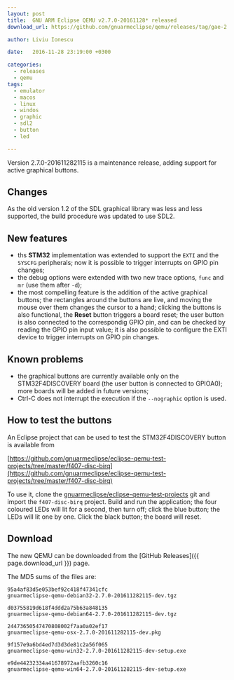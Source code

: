 ```yaml
---
layout: post
title:  GNU ARM Eclipse QEMU v2.7.0-20161128* released
download_url: https://github.com/gnuarmeclipse/qemu/releases/tag/gae-2.7.0-20161128

author: Liviu Ionescu

date:   2016-11-28 23:19:00 +0300

categories:
  - releases
  - qemu
tags:
  - emulator
  - macos
  - linux
  - windos
  - graphic
  - sdl2
  - button
  - led

---
```


Version 2.7.0-201611282115 is a maintenance release, adding support for active graphical buttons.

## Changes

As the old version 1.2 of the SDL graphical library was less and less supported, the build procedure was updated to use SDL2.

## New features

- ths **STM32** implementation was extended to support the `EXTI` and the `SYSCFG` peripherals; now it is possible to trigger interrupts on GPIO pin changes;
- the debug options were extended with two new trace options, `func` and `mr` (use them after `-d`);
- the most compelling feature is the addition of the active graphical buttons; the rectangles around the buttons are live, and moving the mouse over them changes the cursor to a hand; clicking the buttons is also functional, the **Reset** button triggers a board reset; the user button is also connected to the correspondig GPIO pin, and can be checked by reading the GPIO pin input value; it is also possible to configure the EXTI device to trigger interrupts on GPIO pin changes.

## Known problems

- the graphical buttons are currently available only on the STM32F4DISCOVERY board (the user button is connected to GPIOA0); more boards will be added in future versions;
- Ctrl-C does not interrupt the execution if the `--nographic` option is used.

## How to test the buttons

An Eclipse project that can be used to test the STM32F4DISCOVERY button is available from

[https://github.com/gnuarmeclipse/eclipse-qemu-test-projects/tree/master/f407-disc-birq](https://github.com/gnuarmeclipse/eclipse-qemu-test-projects/tree/master/f407-disc-birq)

To use it, clone the [gnuarmeclipse/eclipse-qemu-test-projects](https://github.com/gnuarmeclipse/eclipse-qemu-test-projects) git and import the `f407-disc-birq` project. Build and run the application; the four coloured LEDs will lit for a second, then turn off; click the blue button; the LEDs will lit one by one. Click the black button; the board will reset.

## Download

The new QEMU can be downloaded from the [GitHub Releases]({{ page.download_url }}) page.

The MD5 sums of the files are:

```
95a4af83d5e053bef92c418f47341cfc  
gnuarmeclipse-qemu-debian32-2.7.0-201611282115-dev.tgz

d03755819d618f4ddd2a75b63a848135  
gnuarmeclipse-qemu-debian64-2.7.0-201611282115-dev.tgz

24473650547470808002f7aa0a02ef17 
gnuarmeclipse-qemu-osx-2.7.0-201611282115-dev.pkg

9f157e9a6bd4ed7d3d3de81c2a56f065  
gnuarmeclipse-qemu-win32-2.7.0-201611282115-dev-setup.exe

e9de44232334a41678972aafb3260c16  
gnuarmeclipse-qemu-win64-2.7.0-201611282115-dev-setup.exe
```


